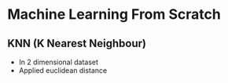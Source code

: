 # Machine Learning From Scratch

## KNN (K Nearest Neighbour)
- In 2 dimensional dataset
- Applied euclidean distance